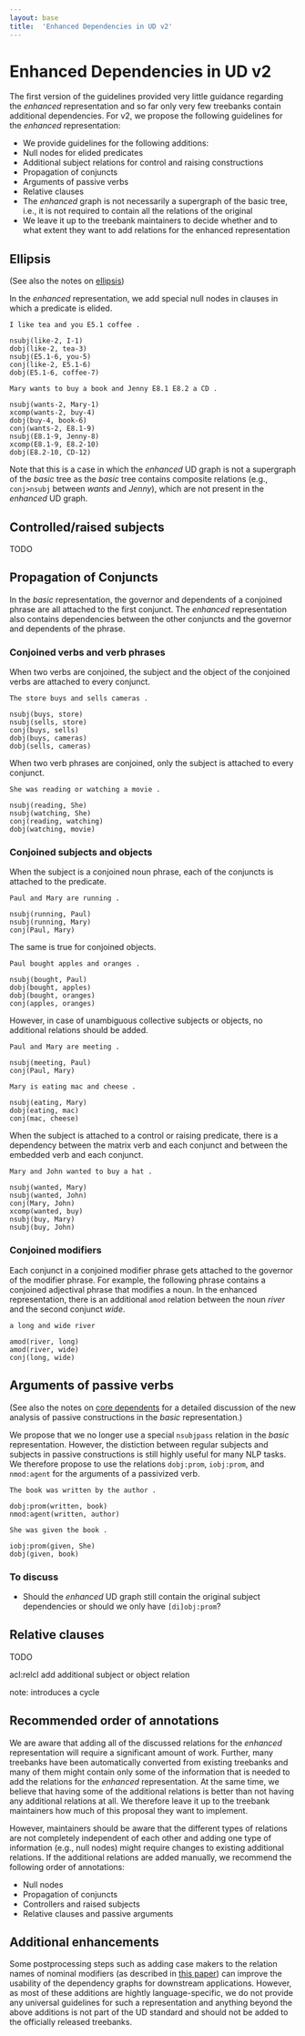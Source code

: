 ```yaml
---
layout: base
title:  'Enhanced Dependencies in UD v2'
---
```


# Enhanced Dependencies in UD v2

The first version of the guidelines provided very little guidance regarding the _enhanced_ representation and so far only very few treebanks contain additional dependencies. For v2, we propose the following guidelines for the _enhanced_ representation:


* We provide guidelines for the following additions:
 * Null nodes for elided predicates
 * Additional subject relations for control and raising constructions
 * Propagation of conjuncts
 * Arguments of passive verbs
 * Relative clauses 
* The _enhanced_ graph is not necessarily a supergraph of the basic tree, i.e., it is not required to contain all the relations of the original
* We leave it up to the treebank maintainers to decide whether and to what extent they want to add relations for the enhanced representation
 

## Ellipsis 

(See also the notes on [ellipsis](ellipsis.html))

In the _enhanced_ representation, we add special null nodes in clauses in which a predicate is elided.

~~~ sdparse
I like tea and you E5.1 coffee .

nsubj(like-2, I-1)
dobj(like-2, tea-3)
nsubj(E5.1-6, you-5)
conj(like-2, E5.1-6)
dobj(E5.1-6, coffee-7)
~~~ 

~~~ sdparse
Mary wants to buy a book and Jenny E8.1 E8.2 a CD .

nsubj(wants-2, Mary-1)
xcomp(wants-2, buy-4)
dobj(buy-4, book-6)
conj(wants-2, E8.1-9)
nsubj(E8.1-9, Jenny-8)
xcomp(E8.1-9, E8.2-10)
dobj(E8.2-10, CD-12)
~~~ 

Note that this is a case in which the _enhanced_ UD graph is not a supergraph of the _basic_ tree as the _basic_ tree contains composite relations (e.g., `conj>nsubj` between _wants_ and _Jenny_), which are not present in the _enhanced_ UD graph.

## Controlled/raised subjects

TODO

## Propagation of Conjuncts

In the _basic_ representation, the governor and dependents of a conjoined phrase are all attached to the first conjunct. The _enhanced_ representation also contains dependencies between the other conjuncts and the governor and dependents of the phrase.

### Conjoined verbs and verb phrases

When two verbs are conjoined, the subject and the object of the conjoined verbs are attached to every conjunct.

~~~ sdparse
The store buys and sells cameras .

nsubj(buys, store)
nsubj(sells, store)
conj(buys, sells)
dobj(buys, cameras)
dobj(sells, cameras)
~~~

When two verb phrases are conjoined, only the subject is attached to every conjunct.

~~~ sdparse
She was reading or watching a movie .

nsubj(reading, She)
nsubj(watching, She)
conj(reading, watching)
dobj(watching, movie)
~~~

### Conjoined subjects and objects

When the subject is a conjoined noun phrase, each of the conjuncts is attached to the predicate.

~~~ sdparse
Paul and Mary are running .

nsubj(running, Paul)
nsubj(running, Mary)
conj(Paul, Mary)
~~~

The same is true for conjoined objects.

~~~ sdparse
Paul bought apples and oranges .

nsubj(bought, Paul)
dobj(bought, apples)
dobj(bought, oranges)
conj(apples, oranges)
~~~

However, in case of unambiguous collective subjects or objects, no additional relations should be added.

~~~ sdparse
Paul and Mary are meeting .

nsubj(meeting, Paul)
conj(Paul, Mary)
~~~

~~~ sdparse
Mary is eating mac and cheese .

nsubj(eating, Mary)
dobj(eating, mac)
conj(mac, cheese)
~~~

When the subject is attached to a control or raising predicate, there is a dependency between the matrix verb and each conjunct and between the embedded verb and each conjunct.

~~~ sdparse
Mary and John wanted to buy a hat .

nsubj(wanted, Mary)
nsubj(wanted, John)
conj(Mary, John)
xcomp(wanted, buy)
nsubj(buy, Mary)
nsubj(buy, John)
~~~



### Conjoined modifiers


Each conjunct in a conjoined modifier phrase gets attached to the governor of the modifier phrase. For example, the following phrase contains a conjoined adjectival phrase that modifies a noun. In the enhanced representation, there is an additional `amod` relation between the noun _river_ and the second conjunct _wide_. 

~~~ sdparse
a long and wide river

amod(river, long)
amod(river, wide)
conj(long, wide)
~~~

## Arguments of passive verbs

(See also the notes on [core dependents](core-dependents.html) for a detailed discussion of the new analysis of passive constructions in the _basic_ representation.)

We propose that we no longer use a special `nsubjpass` relation in the _basic_ representation. However, the distiction between regular subjects and subjects in passive constructions is still highly useful for many NLP tasks. We therefore propose to use the relations `dobj:prom`, `iobj:prom`, and `nmod:agent` for the arguments of a passivized verb.  

~~~ sdparse
The book was written by the author .

dobj:prom(written, book)
nmod:agent(written, author)
~~~

~~~ sdparse
She was given the book .

iobj:prom(given, She)
dobj(given, book)
~~~

### To discuss

* Should the _enhanced_ UD graph still contain the original subject dependencies or should we only have `[di]obj:prom`?


## Relative clauses

TODO

acl:relcl
add additional subject or object relation

note: introduces a cycle

## Recommended order of annotations

We are aware that adding all of the discussed relations for the _enhanced_ representation will require a significant amount of work. Further, many treebanks have been automatically converted from existing treebanks and many of them might contain only some of the information that is needed to add the relations for the _enhanced_ representation. At the same time, we believe that having some of the additional relations is better than not having any additional relations at all. We therefore leave it up to the treebank maintainers how much of this proposal they want to implement.

However, maintainers should be aware that the different types of relations are not completely independent of each other and adding one type of information (e.g., null nodes) might require changes to existing additional relations. If the additional relations are added manually, we recommend the following order of annotations:

* Null nodes
* Propagation of conjuncts
* Controllers and raised subjects
* Relative clauses and passive arguments

## Additional enhancements

Some postprocessing steps such as adding case makers to the relation names of nominal modifiers (as described in [this paper](http://www.lrec-conf.org/proceedings/lrec2016/pdf/779_Paper.pdf)) can improve the usability of the dependency graphs for downstream applications. However, as most of these additions are hightly language-specific, we do not provide any universal guidelines for such a representation and anything beyond the above additions is not part of the UD standard and should not be added to the officially released treebanks.

